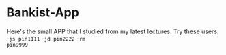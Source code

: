 # Bankist-App

Here's the small APP that I studied from my latest lectures.
Try these users:
-<code>js pin1111</code>
-<code>jd pin2222</code>
-<code>rm pin9999</code>
